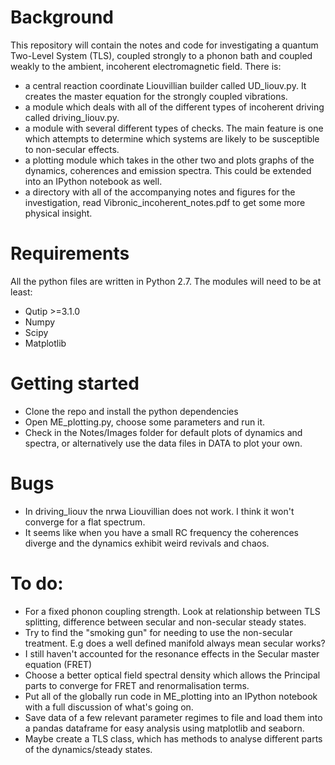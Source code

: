 
# Background

This repository will contain the notes and code for investigating a quantum Two-Level System (TLS), coupled strongly to a phonon bath and coupled weakly to the ambient, incoherent electromagnetic field.
There is:
- a central reaction coordinate Liouvillian builder called UD_liouv.py. It creates the master equation for the strongly coupled vibrations.
- a module which deals with all of the different types of incoherent driving called driving_liouv.py.
- a module with several different types of checks. The main feature is one which attempts to determine which systems are likely to be susceptible to non-secular effects.
- a plotting module which takes in the other two and plots graphs of the dynamics, coherences and emission spectra. This could be extended into an IPython notebook as well.
- a directory with all of the accompanying notes and figures for the investigation, read Vibronic_incoherent_notes.pdf to get some more physical insight.

# Requirements

All the python files are written in Python 2.7. The modules will need to be at least:
- Qutip >=3.1.0
- Numpy
- Scipy
- Matplotlib

# Getting started
- Clone the repo and install the python dependencies
- Open ME_plotting.py, choose some parameters and run it.
- Check in the Notes/Images folder for default plots of dynamics and spectra, or alternatively use the data files in DATA to plot your own.

# Bugs
- In driving_liouv the nrwa Liouvillian does not work. I think it won't converge for a flat spectrum.
- It seems like when you have a small RC frequency the coherences diverge and the dynamics exhibit weird revivals and chaos.

# To do:
- For a fixed phonon coupling strength. Look at relationship between TLS splitting, difference between secular and non-secular steady states.
- Try to find the "smoking gun" for needing to use the non-secular treatment. E.g does a well defined manifold always mean secular works?
- I still haven't accounted for the resonance effects in the Secular master equation (FRET)
- Choose a better optical field spectral density which allows the Principal parts to converge for FRET and renormalisation terms.
- Put all of the globally run code in ME_plotting into an IPython notebook with a full discussion of what's going on.
- Save data of a few relevant parameter regimes to file and load them into a pandas dataframe for easy analysis using matplotlib and seaborn.
- Maybe create a TLS class, which has methods to analyse different parts of the dynamics/steady states.
